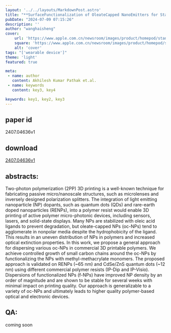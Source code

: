 ```yaml
---
layout: '../../layouts/MarkdownPost.astro'
title: "**SurfaceFunctionalization of OleateCapped NanoEmitters for Stable Dispersion in 3DPrintable Polymers**"
pubDate: "2024-07-09 07:15:26"
description: ''
author: "wanghaisheng"
cover:
    url: 'https://www.apple.com.cn/newsroom/images/product/homepod/standard/Apple-HomePod-hero-230118_big.jpg.large_2x.jpg'
    square: 'https://www.apple.com.cn/newsroom/images/product/homepod/standard/Apple-HomePod-hero-230118_big.jpg.large_2x.jpg'
    alt: 'cover'
tags: "['wearable device']" 
theme: 'light'
featured: true

meta:
 - name: author
   content: Akhilesh Kumar Pathak et.al.
 - name: keywords
   content: key3, key4

keywords: key1, key2, key3
---
```


## paper id
2407.04636v1
## download
[2407.04636v1](http://arxiv.org/abs/2407.04636v1)
## abstracts:
Two-photon polymerization (2PP) 3D printing is a well-known technique for fabricating passive micro/nanoscale structures, such as microlenses and inversely designed polarization splitters. The integration of light emitting nanoparticle (NP) dopants, such as quantum dots (QDs) and rare-earth doped nanoparticles (RENPs), into a polymer resist would enable 3D printing of active polymer micro-photonic devices, including sensors, lasers, and solid-state displays. Many NPs are stabilized with oleic acid ligands to prevent degradation, but oleate-capped NPs (oc-NPs) tend to agglomerate in nonpolar media despite the hydrophobicity of the ligand. This results in an uneven distribution of NPs in polymers and increased optical extinction properties. In this work, we propose a general approach for dispersing various oc-NPs in commercial 3D printable polymers. We achieve controlled growth of small carbon chains around the oc-NPs by functionalizing the NPs with methyl-methacrylate monomers. The proposed approach is validated on RENPs (~65 nm) and CdSe/ZnS quantum dots (~12 nm) using different commercial polymer resists (IP-Dip and IP-Visio). Dispersions of functionalized NPs (f-NPs) have improved NP density by an order of magnitude and are shown to be stable for several weeks with minimal impact on printing quality. Our approach is generalizable to a variety of oc-NPs and ultimately leads to higher quality polymer-based optical and electronic devices.
## QA:
coming soon
